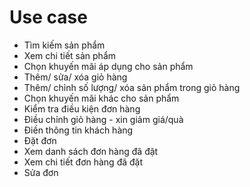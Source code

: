 # Use case

- Tìm kiếm sản phẩm
- Xem chi tiết sản phẩm
- Chọn khuyến mãi áp dụng cho sản phẩm
- Thêm/ sửa/ xóa giỏ hàng
- Thêm/ chỉnh số lượng/ xóa sản phẩm trong giỏ hàng
- Chọn khuyến mãi khác cho sản phẩm
- Kiểm tra điều kiện đơn hàng
- Điều chỉnh giỏ hàng - xin giảm giá/quà
- Điền thông tin khách hàng
- Đặt đơn
- Xem danh sách đơn hàng đã đặt
- Xem chi tiết đơn hàng đã đặt
- Sửa đơn
